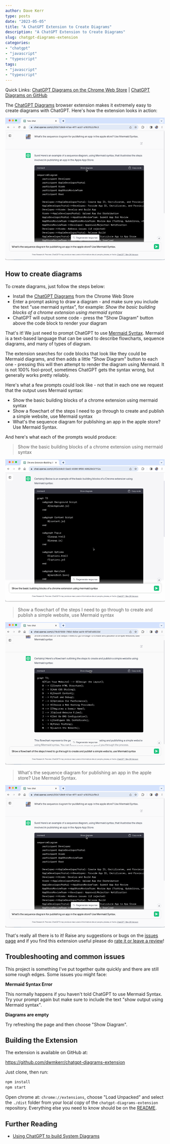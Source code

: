 ```yaml
---
author: Dave Kerr
type: posts
date: "2023-05-05"
title: "A ChatGPT Extension to Create Diagrams"
description: "A ChatGPT Extension to Create Diagrams"
slug: chatgpt-diagrams-extension
categories:
- "chatgpt"
- "javascript"
- "typescript"
tags:
- "javascript"
- "typescript"
---
```


Quick Links: [ChatGPT Diagrams on the Chrome Web Store](https://chrome.google.com/webstore/detail/chatgpt-diagrams/gllophmfnbdpgfnbmbndlihdlcgohcpni) | [ChatGPT Diagrams on GitHub](https://github.com/dwmkerr/chatgpt-diagrams-extension)

The [ChatGPT Diagrams](https://chrome.google.com/webstore/detail/chatgpt-diagrams/gllophmfnbdpgfnbmbndlihdlcgohcpn) browser extension makes it extremely easy to create diagrams with ChatGPT. Here's how the extension looks in action:

![Video recording of the 'Apple Store' prompt for ChatGPT Diagrams](images/apple-store.gif)

## How to create diagrams

To create diagrams, just follow the steps below:

- Install the [ChatGPT Diagrams](https://chrome.google.com/webstore/detail/chatgpt-diagrams/gllophmfnbdpgfnbmbndlihdlcgohcpn) from the Chrome Web Store
- Enter a prompt asking to draw a diagram - and make sure you include the text "use mermaid syntax", for example: _Show the basic building blocks of a chrome extension using mermaid syntax_
- ChatGPT will output some code - press the "Show Diagram" button above the code block to render your diagram

That's it! We just need to prompt ChatGPT to use [Mermaid Syntax](https://mermaid.js.org/). Mermaid is a text-based language that can be used to describe flowcharts, sequence diagrams, and many of types of diagram.

The extension searches for code blocks that look like they could be Mermaid diagrams, and then adds a little "Show Diagram" button to each one - pressing this will then attempt to render the diagram using Mermaid. It is not 100% fool-proof, sometimes ChatGPT gets the syntax wrong, but generally works pretty reliably.

Here's what a few prompts could look like - not that in each one we request that the output uses Mermaid syntax:

- Show the basic building blocks of a chrome extension using mermaid syntax
- Show a flowchart of the steps I need to go through to create and publish a simple website, use Mermaid syntax
- What's the sequence diagram for publishing an app in the apple store? Use Mermaid Syntax.

And here's what each of the prompts would produce:

> Show the basic building blocks of a chrome extension using mermaid syntax

![Video recording of the 'Chrome Extension' prompt for ChatGPT Diagrams](images/chrome-extension.gif)

> Show a flowchart of the steps I need to go through to create and publish a simple website, use Mermaid syntax

![Video recording of the 'Simple Website' prompt for ChatGPT Diagrams](images/simple-website.gif)

> What's the sequence diagram for publishing an app in the apple store? Use Mermaid Syntax.

![Video recording of the 'Apple Store' prompt for ChatGPT Diagrams](images/apple-store.gif)

That's really all there is to it! Raise any suggestions or bugs on the [issues page](https://github.com/dwmkerr/chatgpt-diagrams-extension/issues) and if you find this extension useful please do [rate it or leave a review](https://chrome.google.com/webstore/detail/chatgpt-diagrams/gllophmfnbdpgfnbmbndlihdlcgohcpn)!

## Troubleshooting and common issues

This project is something I've put together quite quickly and there are still some rough edges. Some issues you might face:

**Mermaid Syntax Error**

This normally happens if you haven't told ChatGPT to use Mermaid Syntax. Try your prompt again but make sure to include the text "show output using Mermaid syntax".

**Diagrams are empty**

Try refreshing the page and then choose "Show Diagram".

## Building the Extension

The extension is available on GitHub at:

https://github.com/dwmkerr/chatgpt-diagrams-extension

Just clone, then run:

```bash
npm install
npm start
```

Open chrome at: `chrome://extensions`, choose "Load Unpacked" and select the `./dist` folder from your local copy of the `chatgpt-diagrams-extension` repository. Everything else you need to know should be on the [README](https://github.com/dwmkerr/chatgpt-diagrams-extension).

## Further Reading

- [Using ChatGPT to build System Diagrams](https://aruva.medium.com/using-chatgpt-to-build-system-diagrams-part-i-69efc7603926)
